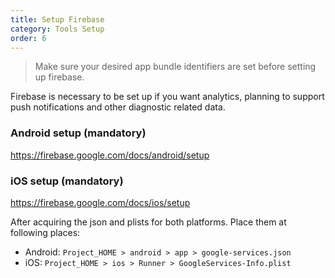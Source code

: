 ```yaml
---
title: Setup Firebase
category: Tools Setup
order: 6
---
```


> Make sure your desired app bundle identifiers are set before setting up firebase.


Firebase is necessary to be set up if you want analytics, planning to support push notifications and other diagnostic related data.

### Android setup (mandatory)
https://firebase.google.com/docs/android/setup
### iOS setup (mandatory)
https://firebase.google.com/docs/ios/setup

After acquiring the json and plists for both platforms. Place them at following places:

- Android: `Project_HOME > android > app > google-services.json`
- iOS: `Project_HOME > ios > Runner > GoogleServices-Info.plist`

